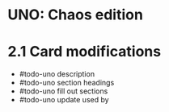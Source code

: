 # UNO: Chaos edition
# 2.1 Card modifications
- #todo-uno description
- #todo-uno section headings
- #todo-uno fill out sections
- #todo-uno update used by
